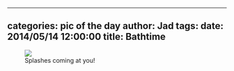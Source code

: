 
---
categories: pic of the day
author: Jad
tags: 
date: 2014/05/14 12:00:00
title: Bathtime
---

<figure>
<img src="/img/2014/05/14/img_20140512180217_medium.jpg" />
<figcaption>Splashes coming at you!</figcaption>
</figure>
